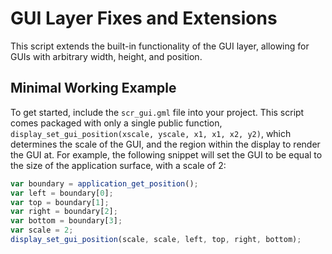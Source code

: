 # GUI Layer Fixes and Extensions

This script extends the built-in functionality of the GUI layer, allowing for GUIs with arbitrary width, height, and position.

## Minimal Working Example

To get started, include the `scr_gui.gml` file into your project. This script comes packaged with only a single public function, `display_set_gui_position(xscale, yscale, x1, x1, x2, y2)`, which determines the scale of the GUI, and the region within the display to render the GUI at. For example, the following snippet will set the GUI to be equal to the size of the application surface, with a scale of 2:

```js
var boundary = application_get_position();
var left = boundary[0];
var top = boundary[1];
var right = boundary[2];
var bottom = boundary[3];
var scale = 2;
display_set_gui_position(scale, scale, left, top, right, bottom);
```
